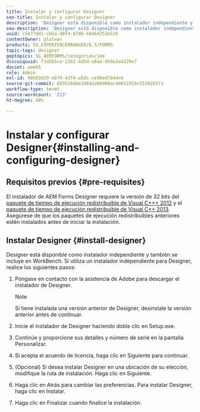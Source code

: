 ```yaml
---
title: Instalar y configurar Designer
seo-title: Instalar y configurar Designer
description: 'Designer está disponible como instalador independiente y también se incluye en Workbench. Aprenda a instalar Designer independiente.  '
seo-description: 'Designer está disponible como instalador independiente y también se incluye en Workbench. Aprenda a instalar Designer independiente.  '
uuid: c5b779d1-cb6a-48f4-87d6-48464753e516
contentOwner: gtalwar
products: SG_EXPERIENCEMANAGER/6.5/FORMS
topic-tags: designer
geptopics: SG_AEMFORMS/categories/jee
discoiquuid: f3a5b5ce-2262-4d5d-a8ae-d59a3a4229e7
docset: aem65
role: Admin
exl-id: 90503d29-e079-43f4-a5dc-ce90ed7844c6
source-git-commit: 603518dbe3d842a08900ac40651919c55392b573
workflow-type: tm+mt
source-wordcount: '213'
ht-degree: 48%

---
```


# Instalar y configurar Designer{#installing-and-configuring-designer}

## Requisitos previos {#pre-requisites}

El instalador de AEM Forms Designer requiere la versión de 32 bits del [paquete de tiempo de ejecución redistribuible de Visual C+++ 2012](https://support.microsoft.com/en-in/help/2977003/the-latest-supported-visual-c-downloads) y el [paquete de tiempo de ejecución redistribuible de Visual C++ 2013](https://support.microsoft.com/en-in/help/3179560/update-for-visual-c-2013-and-visual-c-redistributable-package). Asegúrese de que los paquetes de ejecución redistribuibles anteriores estén instalados antes de iniciar la instalación.

## Instalar Designer {#install-designer}

Designer está disponible como instalador independiente y también se incluye en WorkBench. Si utiliza un instalador independiente para Designer, realice los siguientes pasos:

1. Póngase en contacto con la asistencia de Adobe para descargar el instalador de Designer.

   >[!NOTE]
   >
   >Si tiene instalada una versión anterior de Designer, desinstale la versión anterior antes de continuar.

1. Inicie el instalador de Designer haciendo doble clic en Setup.exe.
1. Continúe y proporcione sus detalles y número de serie en la pantalla Personalizar.
1. Si acepta el acuerdo de licencia, haga clic en Siguiente para continuar.
1. (Opcional) Si desea instalar Designer en una ubicación de su elección, modifique la ruta de instalación. Haga clic en Siguiente. 
1. Haga clic en Atrás para cambiar las preferencias. Para instalar Designer, haga clic en Instalar.
1. Haga clic en Finalizar cuando finalice la instalación.
